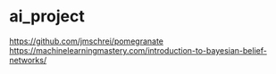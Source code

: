 # ai_project
https://github.com/jmschrei/pomegranate
https://machinelearningmastery.com/introduction-to-bayesian-belief-networks/
